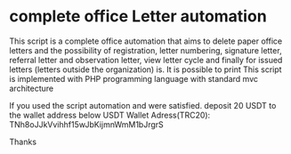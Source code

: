 # complete office Letter  automation
This script is a complete office automation that aims to delete paper office letters and the possibility of registration, letter numbering, signature letter, referral letter and observation letter, view letter cycle and finally for issued letters (letters outside the organization) is. It is possible to print This script is implemented with PHP programming language with standard mvc architecture


If you used the script automation and were satisfied.
deposit 20 USDT to the wallet address below
USDT Wallet Adress(TRC20):
TNh8oJJkVvihhf15wJbKijmnWmM1bJrgrS 


Thanks
